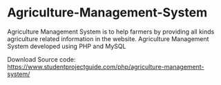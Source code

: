 # Agriculture-Management-System
Agriculture Management System is to help farmers by providing all kinds agriculture related information in the website. 
Agriculture Management System developed using PHP and MySQL

Download Source code:
https://www.studentprojectguide.com/php/agriculture-management-system/
